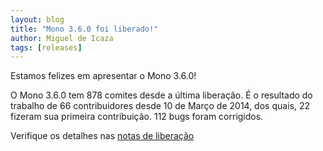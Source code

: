 ```yaml
---
layout: blog
title: "Mono 3.6.0 foi liberado!"
author: Miguel de Icaza
tags: [releases]
---
```


Estamos felizes em apresentar o Mono 3.6.0!

O Mono 3.6.0 tem 878 comites desde a última liberação. É o resultado do trabalho de 66 contribuidores desde 10 de Março de 2014, dos quais, 22 fizeram sua primeira contribuição. 112 bugs foram corrigidos.

Verifique os detalhes nas [notas de liberação](/docs/about-mono/releases/3.6.0/)

